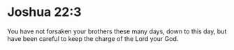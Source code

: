 # Joshua 22:3

You have not forsaken your brothers these many days, down to this day, but have been careful to keep the charge of the Lord your God.
